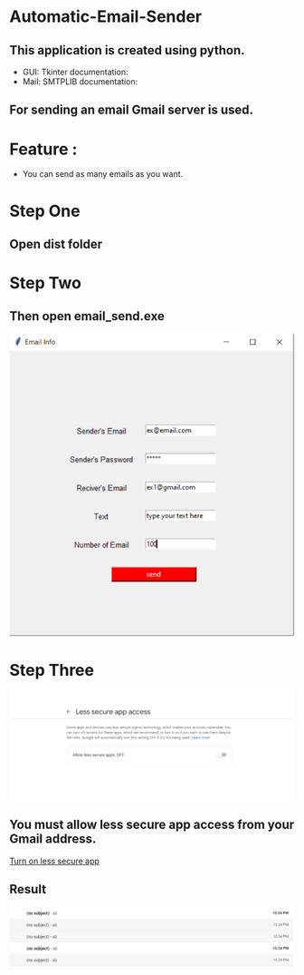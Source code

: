 # Automatic-Email-Sender
## This application is created using python.
* GUI: Tkinter 
  documentation:
* Mail: SMTPLIB
  documentation:
## For sending an email Gmail server is used.

# Feature :
* You can send as many emails as you want.

# Step One
## Open dist folder 

# Step Two
## Then open email_send.exe 
![GUI](https://github.com/rakib1521/Automatic-Email-Sender/blob/master/image/one.PNG)
# Step Three
![less secure app](https://github.com/rakib1521/Automatic-Email-Sender/blob/master/image/three.PNG)
## You must allow less secure app access from your Gmail address.
[Turn on less secure app](https://myaccount.google.com/lesssecureapps)

## Result

![Result](https://github.com/rakib1521/Automatic-Email-Sender/blob/master/image/two.PNG)
